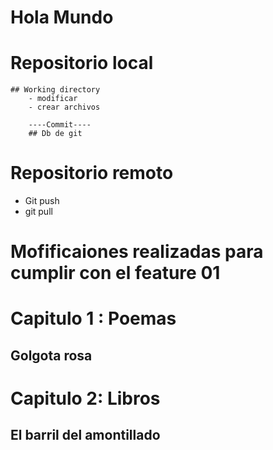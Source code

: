 # Hola Mundo

# Repositorio local
    ## Working directory 
        - modificar 
        - crear archivos

        ----Commit----
        ## Db de git

# Repositorio remoto
- Git push
- git pull

# Mofificaiones realizadas para cumplir con el feature 01

# Capitulo 1 : Poemas
## Golgota rosa

# Capitulo 2: Libros
## El barril del amontillado